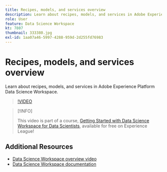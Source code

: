 ```yaml
---
title: Recipes, models, and services overview
description: Learn about recipes, models, and services in Adobe Experience Platform Data Science Workspace.
role: User
feature: Data Science Workspace
kt: 7807
thumbnail: 333380.jpg
exl-id: 1aa07a46-5997-4288-959d-2d255fd76983
---
```

# Recipes, models, and services overview

Learn about recipes, models, and services in Adobe Experience Platform Data Science Workspace.

>[!VIDEO](https://video.tv.adobe.com/v/333380?quality=12&learn=on)

>[!INFO]
>
> This video is part of a course, [Getting Started with Data Science Workspace for Data Scientists](https://experienceleague.adobe.com/?recommended=ExperiencePlatform-U-1-2021.1.dsw), available for free on Experience League!

## Additional Resources

* [Data Science Workspace overview video](understanding-data-science-workspace.md)
* [Data Science Workspace documentation](https://experienceleague.adobe.com/docs/experience-platform/data-science-workspace/home.html)
